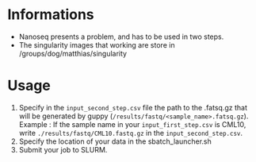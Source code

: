 # Informations

- Nanoseq presents a problem, and has to be used in two steps.
- The singularity images that working are store in /groups/dog/matthias/singularity

# Usage

1. Specify in the `input_second_step.csv` file the path to the .fatsq.gz that will be generated by guppy (`/results/fastq/<sample_name>.fatsq.gz`). Example : If the sample name in your `input_first_step.csv` is CML10, write `./results/fastq/CML10.fastq.gz` in the `input_second_step.csv`.
2. Specify the location of your data in the sbatch_launcher.sh
3. Submit your job to SLURM.
